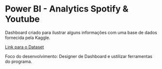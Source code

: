 # Power BI - Analytics Spotify & Youtube

Dashboard criado para ilustrar alguns informações com uma base de dados fornecida pela Kaggle.

[Link para o Dataset](https://www.kaggle.com/datasets/salvatorerastelli/spotify-and-youtube)

Foco do desenvolvimento: Designer de Dashboard e ustilizar ferramentas do programa.
